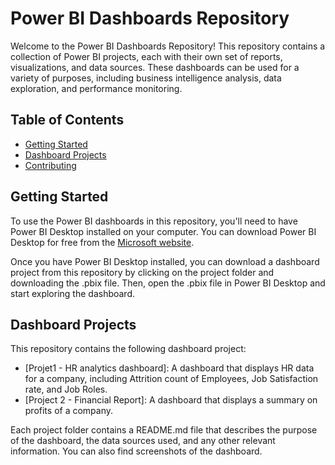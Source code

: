 # Power BI Dashboards Repository

Welcome to the Power BI Dashboards Repository! This repository contains a collection of Power BI projects, each with their own set of reports, visualizations, and data sources. These dashboards can be used for a variety of purposes, including business intelligence analysis, data exploration, and performance monitoring.

## Table of Contents

- [Getting Started](#getting-started)
- [Dashboard Projects](#dashboard-projects)
- [Contributing](#contributing)

## Getting Started

To use the Power BI dashboards in this repository, you'll need to have Power BI Desktop installed on your computer. You can download Power BI Desktop for free from the [Microsoft website](https://powerbi.microsoft.com/en-us/desktop/).

Once you have Power BI Desktop installed, you can download a dashboard project from this repository by clicking on the project folder and downloading the .pbix file. Then, open the .pbix file in Power BI Desktop and start exploring the dashboard.

## Dashboard Projects

This repository contains the following dashboard project:

- [Projet1 - HR analytics dashboard]: A dashboard that displays HR data for a company, including Attrition count of Employees, Job Satisfaction rate, and Job Roles.
- [Project 2 - Financial Report]: A dashboard that displays a summary on profits of a company. 

Each project folder contains a README.md file that describes the purpose of the dashboard, the data sources used, and any other relevant information. You can also find screenshots of the dashboard.
